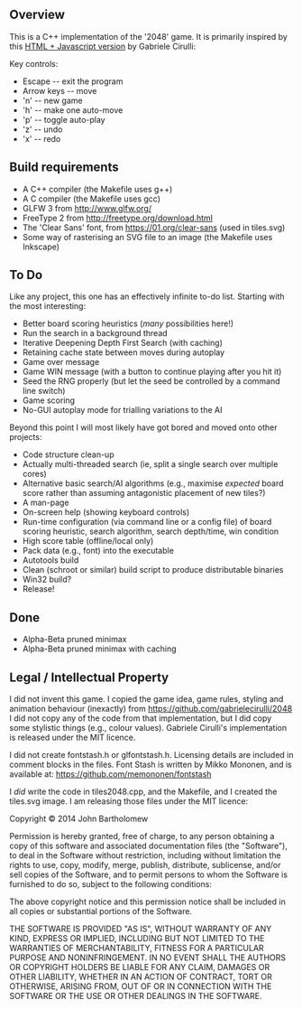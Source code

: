 Overview
--------

This is a C++ implementation of the '2048' game.
It is primarily inspired by this [HTML + Javascript version](https://github.com/gabrielecirulli/2048)
by Gabriele Cirulli:

Key controls:

* Escape -- exit the program
* Arrow keys -- move
* 'n' -- new game
* 'h' -- make one auto-move
* 'p' -- toggle auto-play
* 'z' -- undo
* 'x' -- redo

Build requirements
------------------

* A C++ compiler (the Makefile uses g++)
* A C compiler (the Makefile uses gcc)
* GLFW 3 from http://www.glfw.org/
* FreeType 2 from http://freetype.org/download.html
* The 'Clear Sans' font, from https://01.org/clear-sans (used in tiles.svg)
* Some way of rasterising an SVG file to an image (the Makefile uses Inkscape)

To Do
-----

Like any project, this one has an effectively infinite to-do list. Starting with the most interesting:

* Better board scoring heuristics (*many* possibilities here!)
* Run the search in a background thread
* Iterative Deepening Depth First Search (with caching)
* Retaining cache state between moves during autoplay
* Game over message
* Game WIN message (with a button to continue playing after you hit it)
* Seed the RNG properly (but let the seed be controlled by a command line switch)
* Game scoring
* No-GUI autoplay mode for trialling variations to the AI

Beyond this point I will most likely have got bored and moved onto other projects:

* Code structure clean-up
* Actually multi-threaded search (ie, split a single search over multiple cores)
* Alternative basic search/AI algorithms (e.g., maximise *expected* board score rather than assuming antagonistic placement of new tiles?)
* A man-page
* On-screen help (showing keyboard controls)
* Run-time configuration (via command line or a config file) of board scoring heuristic, search algorithm, search depth/time, win condition
* High score table (offline/local only)
* Pack data (e.g., font) into the executable
* Autotools build
* Clean (schroot or similar) build script to produce distributable binaries
* Win32 build?
* Release!

Done
----

* Alpha-Beta pruned minimax
* Alpha-Beta pruned minimax with caching

Legal / Intellectual Property
-----------------------------

I did not invent this game. I copied the game idea, game rules, styling and
animation behaviour (inexactly) from https://github.com/gabrielecirulli/2048
I did not copy any of the code from that implementation, but I did copy some
stylistic things (e.g., colour values).  Gabriele Cirulli's implementation is
released under the MIT licence.

I did not create fontstash.h or glfontstash.h.  Licensing details are included
in comment blocks in the files.  Font Stash is written by Mikko Mononen, and is
available at: https://github.com/memononen/fontstash

I *did* write the code in tiles2048.cpp, and the Makefile, and I created
the tiles.svg image.  I am releasing those files under the MIT licence:

Copyright © 2014 John Bartholomew

Permission is hereby granted, free of charge, to any person obtaining a copy
of this software and associated documentation files (the "Software"), to deal
in the Software without restriction, including without limitation the rights
to use, copy, modify, merge, publish, distribute, sublicense, and/or sell
copies of the Software, and to permit persons to whom the Software is
furnished to do so, subject to the following conditions:

The above copyright notice and this permission notice shall be included in
all copies or substantial portions of the Software.

THE SOFTWARE IS PROVIDED "AS IS", WITHOUT WARRANTY OF ANY KIND, EXPRESS OR
IMPLIED, INCLUDING BUT NOT LIMITED TO THE WARRANTIES OF MERCHANTABILITY,
FITNESS FOR A PARTICULAR PURPOSE AND NONINFRINGEMENT. IN NO EVENT SHALL THE
AUTHORS OR COPYRIGHT HOLDERS BE LIABLE FOR ANY CLAIM, DAMAGES OR OTHER
LIABILITY, WHETHER IN AN ACTION OF CONTRACT, TORT OR OTHERWISE, ARISING FROM,
OUT OF OR IN CONNECTION WITH THE SOFTWARE OR THE USE OR OTHER DEALINGS IN
THE SOFTWARE.
